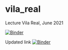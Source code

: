 # vila_real
Lecture Vila Real, June 2021



[![Binder](https://mybinder.org/badge_logo.svg)](https://mybinder.org/v2/gh/Fintan-McEvoy/vila_real/main?labpath=notebook-binder.ipynb)

Updated link
[![Binder](https://mybinder.org/badge_logo.svg)](https://mybinder.org/v2/gh/Fintan-McEvoy/vila_real/main?labpath=notebook-binder-us.ipynb)
